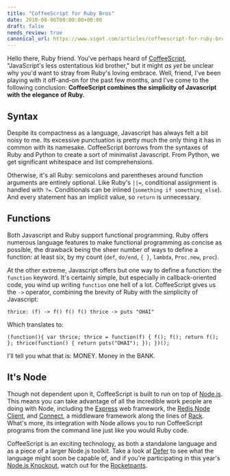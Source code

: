 ```yaml
---
title: "CoffeeScript for Ruby Bros"
date: 2010-08-06T00:00:00+00:00
draft: false
needs_review: true
canonical_url: https://www.viget.com/articles/coffeescript-for-ruby-bros/
---
```


Hello there, Ruby friend. You've perhaps heard of
[CoffeeScript](https://jashkenas.github.com/coffee-script/),
"JavaScript's less ostentatious kid brother," but it might *as yet* be
unclear why you'd want to stray from Ruby's loving embrace. Well,
friend, I've been playing with it off-and-on for the past few months,
and I've come to the following conclusion: **CoffeeScript combines the
simplicity of Javascript with the elegance of Ruby.**

## Syntax

Despite its compactness as a language, Javascript has always felt a bit
noisy to me. Its excessive punctuation is pretty much the only thing it
has in common with its namesake. CoffeeScript borrows from the syntaxes
of Ruby and Python to create a sort of minimalist Javascript. From
Python, we get significant whitespace and list comprehensions.

Otherwise, it's all Ruby: semicolons and parentheses around function
arguments are entirely optional. Like Ruby's `||=`, conditional
assignment is handled with `?=`. Conditionals can be inlined
(`something if something_else`). And every statement has an implicit
value, so `return` is unnecessary.

## Functions

Both Javascript and Ruby support functional programming. Ruby offers
numerous language features to make functional programming as concise as
possible, the drawback being the sheer number of ways to define a
function: at least six, by my count (`def`, `do/end`, `{ }`, `lambda`,
`Proc.new`, `proc`).

At the other extreme, Javascript offers but one way to define a
function: the `function` keyword. It's certainly simple, but especially
in callback-oriented code, you wind up writing `function` one hell of a
lot. CoffeeScript gives us the `->` operator, combining the brevity of
Ruby with the simplicity of Javascript:

    thrice: (f) -> f() f() f() thrice -> puts "OHAI" 

Which translates to:

    (function(){ var thrice; thrice = function(f) { f(); f(); return f(); }; thrice(function() { return puts("OHAI"); }); })(); 

I'll tell you what that is: MONEY. Money in the BANK.

## It's Node

Though not dependent upon it, CoffeeScript is built to run on top of
[Node.js](http://nodejs.org/). This means you can take advantage of all
the incredible work people are doing with Node, including the
[Express](http://expressjs.com/) web framework, the [Redis Node
Client](https://github.com/fictorial/redis-node-client), and
[Connect](https://github.com/senchalabs/connect), a middleware framework
along the lines of [Rack](http://rack.rubyforge.org/). What's more, its
integration with Node allows you to run CoffeeScript programs from the
command line just like you would Ruby code.

CoffeeScript is an exciting technology, as both a standalone language
and as a piece of a larger Node.js toolkit. Take a look at
[Defer](http://gfxmonk.net/2010/07/04/defer-taming-asynchronous-javascript-with-coffeescript.html)
to see what the language might soon be capable of, and if you're
participating in this year's [Node.js
Knockout](http://nodeknockout.com/), watch out for the
[Rocketpants](http://nodeknockout.com/teams/2eb41a4c31f50c044a280000).
